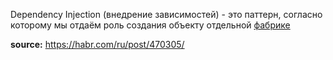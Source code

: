 Dependency Injection (внедрение зависимостей) - это паттерн, согласно которому мы отдаём роль создания объекту отдельной [фабрике]()


**source:** https://habr.com/ru/post/470305/